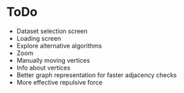 # ToDo

- Dataset selection screen
- Loading screen
- Explore alternative algorithms
- Zoom
- Manually moving vertices
- Info about vertices
- Better graph representation for faster adjacency checks
- More effective repulsive force